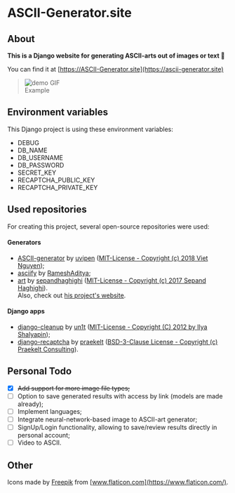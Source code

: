 # ASCII-Generator.site

## About

**This is a Django website for generating ASCII-arts out of images or text 🎨**

You can find it at [https://ASCII-Generator.site](https://ascii-generator.site)

> ![demo GIF](.github/github-demo.gif)</br>
> Example

## Environment variables
This Django project is using these environment variables:
- DEBUG
- DB_NAME
- DB_USERNAME
- DB_PASSWORD
- SECRET_KEY
- RECAPTCHA_PUBLIC_KEY
- RECAPTCHA_PRIVATE_KEY
## Used repositories
For creating this project, several open-source repositories were used:
#### Generators
- [ASCII-generator](https://github.com/uvipen/ASCII-generator) by [uvipen](https://github.com/uvipen) ([MIT-License - Copyright (c) 2018 Viet Nguyen](https://github.com/uvipen/ASCII-generator/blob/master/LICENSE));
- [asciify](https://github.com/RameshAditya/asciify) by [RameshAditya](https://github.com/RameshAditya);
- [art](https://github.com/sepandhaghighi/art) by [sepandhaghighi](https://github.com/sepandhaghighi) ([MIT-License - Copyright (c) 2017 Sepand Haghighi](https://github.com/sepandhaghighi/art/blob/master/LICENSE)).<br>Also, check out [his project's website](https://www.4r7.ir/).
#### Django apps
- [django-cleanup](https://github.com/un1t/django-cleanup) by [un1t](https://github.com/un1t) ([MIT-License - Copyright (C) 2012 by Ilya Shalyapin](https://github.com/un1t/django-cleanup/blob/master/LICENSE));
- [django-recaptcha](https://github.com/praekelt/django-recaptcha) by [praekelt](https://github.com/praekelt) ([BSD-3-Clause License - Copyright (c) Praekelt Consulting](https://github.com/praekelt/django-recaptcha/blob/develop/LICENSE)).
## Personal Todo
- [x] ~~Add support for more image file types;~~
- [ ] Option to save generated results with access by link (models are made already);
- [ ] Implement languages;
- [ ] Integrate neural-network-based image to ASCII-art generator;
- [ ] SignUp/Login functionality, allowing to save/review results directly in personal account;
- [ ] Video to ASCII.
## Other
Icons made by [Freepik](https://www.flaticon.com/authors/freepik) from [www.flaticon.com](https://www.flaticon.com/).
